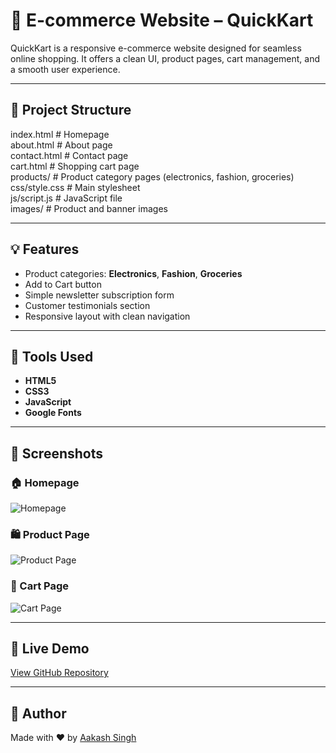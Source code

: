 # 🛒 E-commerce Website – QuickKart

QuickKart is a responsive e-commerce website designed for seamless online shopping. It offers a clean UI, product pages, cart management, and a smooth user experience.

---

## 📁 Project Structure

index.html                # Homepage  
about.html                # About page  
contact.html              # Contact page  
cart.html                 # Shopping cart page  
products/                 # Product category pages (electronics, fashion, groceries)  
css/style.css             # Main stylesheet  
js/script.js              # JavaScript file  
images/                   # Product and banner images   


---

## 💡 Features

- Product categories: **Electronics**, **Fashion**, **Groceries**  
- Add to Cart button  
- Simple newsletter subscription form  
- Customer testimonials section  
- Responsive layout with clean navigation  

---

## 🔧 Tools Used

- **HTML5**  
- **CSS3**  
- **JavaScript**  
- **Google Fonts**

---

## 📸 Screenshots

### 🏠 Homepage  
![Homepage](images/screenshot-home.png)

### 🛍️ Product Page  
![Product Page](images/screenshot-product.png)

### 🛒 Cart Page  
![Cart Page](images/screenshot-cart.png)

---

## 🔗 Live Demo

[View GitHub Repository](https://github.com/AakashSingh07/E-commerce)

---

## 📌 Author

Made with ❤️ by [Aakash Singh](https://github.com/AakashSingh07)
